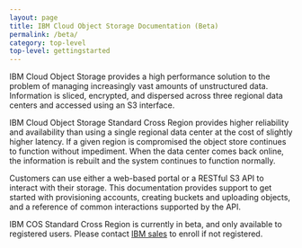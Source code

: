 ```yaml
---
layout: page
title: IBM Cloud Object Storage Documentation (Beta)
permalink: /beta/
category: top-level
top-level: gettingstarted
---
```


IBM Cloud Object Storage provides a high performance solution to the problem of managing increasingly vast amounts of unstructured data. Information is sliced, encrypted, and dispersed across three regional data centers and accessed using an S3 interface.

IBM Cloud Object Storage Standard Cross Region provides higher reliability and availability than using a single regional data center at the cost of slightly higher latency.  If a given region is compromised the object store continues to function without impediment.  When the data center comes back online, the information is rebuilt and the system continues to function normally.

Customers can use either a web-based portal or a RESTful S3 API to interact with their storage. This documentation provides support to get started with provisioning accounts, creating buckets and uploading objects, and a reference of common interactions supported by the API.

IBM COS Standard Cross Region is currently in beta, and only available to registered users.  Please contact [IBM sales](https://www.ibm.com/cloud-computing/infrastructure/object-storage/) to enroll if not registered.


